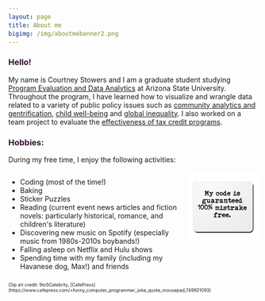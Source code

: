 ```yaml
---
layout: page
title: About me
bigimg: /img/aboutmebanner2.png
---
```


<h3> Hello! </h3>

My name is Courtney Stowers and I am a graduate student studying [Program Evaluation and Data Analytics](https://ds4ps.org/ms-prog-eval-data-analytics/) at Arizona State University. Throughout the program, I have learned how to visualize and wrangle data related to a variety of public policy issues such as [community analytics and gentrification](https://rpubs.com/castower/sacneighborhoodchange), [child well-being](https://public.tableau.com/views/HED607HouseholdIncomeandChildWell-Being/Presentation?:display_count=y&:origin=viz_share_link) and [global inequality](https://castower.shinyapps.io/Code-Through-Project-Stowers/#section-introduction). I also worked on a team project to evaluate the [effectiveness of tax credit programs](https://r-class.github.io/cpp-528-spr-2020-group-02/).

<h3> Hobbies: </h3>

During my free time, I enjoy the following activities:

<div class="hobbies">
   <div style="list">
   <ul>
    <li> Coding (most of the time!) </li>
    <li> Baking </li>
    <li> Sticker Puzzles </li>
    <li> Reading (current event news articles and fiction novels: particularly historical, romance, and children's literature) </li>
    <li> Discovering new music on Spotify (especially music from 1980s-2010s boybands!) </li>
    <li> Falling asleep on Netflix and Hulu shows </li>
    <li> Spending time with my family (including my Havanese dog, Max!) and friends </li>
   </ul>
   </div>
   <div classstyle="image"><img src="/img/codeclipart.jpg" width="300"/></div>
  </div>

<div class="tinytext" markdown="1">
 <p markdown="1"> Clip art credit: 9to5Celebrity, [CafePress](https://www.cafepress.com/+funny_computer_programmer_joke_quote_mousepad,749921093) </p>
</div>

<br>

<style>

h3{
color: #331132;
}

.design{
float: left;
}

.hobbies{
display: flex;
justify-content: center;
align-items: flex-stretch;
}

.list{
display: flex;
justify-content: flex-start;
}

.image{
display: flex;
justify-content: flex-end;    
}

.tinytext p{
font-size: xx-small
}

.link{ color: #ff5e6c; 
}

</style>
